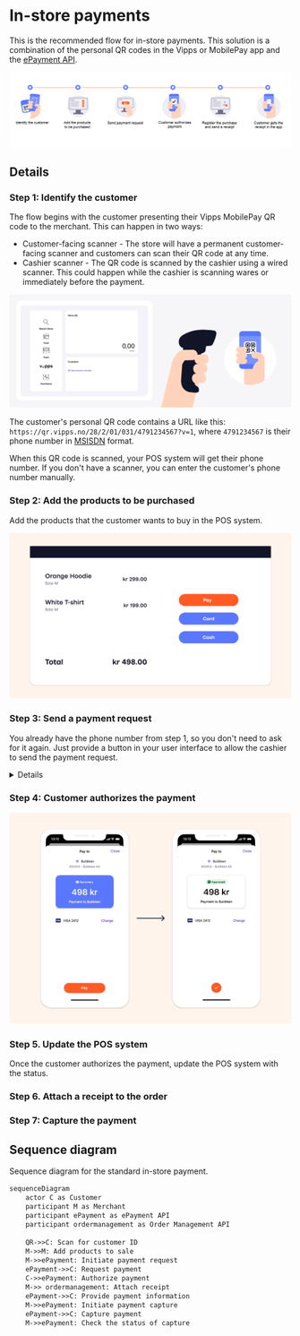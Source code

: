 <!-- START_METADATA
---
title: Vipps MobilePay in-store payments
sidebar_label: In-store payments
sidebar_position: 20
description: Using Vipps MobilePay in a physical setting
hide_table_of_contents: false
pagination_next: null
pagination_prev: null
---

import AUTHORIZEPAYMENT from '../_common/_customer_authorizes_epayment.md'
import ATTACHRECEIPT from '../_common/_attach_receipt.md'
import FULLCAPTURE from '../_common/_full_capture.md'
END_METADATA -->

# In-store payments

This is the recommended flow for in-store payments.
This solution is a combination of the personal QR codes in the Vipps or MobilePay app
and the
[ePayment API](https://developer.vippsmobilepay.com/docs/APIs/epayment-api).

![Loyalty Flow](./images/POS_simple_flow.png)

## Details

### Step 1: Identify the customer

The flow begins with the customer presenting their Vipps MobilePay QR code to the merchant. This can happen in two ways:

* Customer-facing scanner - The store will have a permanent customer-facing scanner and customers can scan their QR code at any time.
* Cashier scanner - The QR code is scanned by the cashier using a wired scanner. This could happen while the cashier is scanning wares or immediately before the payment.

![Loyalty Flow](images/POS_step_1.png)

The customer's personal QR code contains a URL like this:
`https://qr.vipps.no/28/2/01/031/4791234567?v=1`, where `4791234567` is their phone number in
[MSISDN](https://en.wikipedia.org/wiki/MSISDN) format.

When this QR code is scanned, your POS system will get their phone number.
If you don't have a scanner, you can enter the customer's phone number manually.

### Step 2: Add the products to be purchased

Add the products that the customer wants to buy in the POS system.

![The POS system](images/vipps-in-store-step1.png)

### Step 3: Send a payment request

You already have the phone number from step 1, so you don't need to ask for it again.
Just provide a button in your user interface to allow the cashier to send the payment request.

<details>
<summary>Details</summary>
<div>

Your system can send the payment request by using the
[`createPayment`](https://developer.vippsmobilepay.com/api/epayment#tag/CreatePayments/operation/createPayment)
endpoint.

Set `userFlow` to `PUSH_MESSAGE`. This will send a push directly to the customer who scanned the QR code,
and after the payment is completed, the POS will be updated with the status of the payment.

Here is an example HTTP POST:

[`POST:/epayment/v1/payments`](https://developer.vippsmobilepay.com/api/epayment#tag/CreatePayments/operation/createPayment)

With body:

```json
{
  "amount": {
    "value": 10000,
    "currency": "NOK"
  },
  "paymentMethod": {
    "type": "WALLET"
  },
  "customer": {
    "phoneNumber": 4796574209
  },
  "reference": 2486791679658155992,
  "userFlow": "PUSH_MESSAGE",
  "returnUrl": "http://example.com/redirect?reference=2486791679658155992",
  "paymentDescription": "Payment to Butikken"
}
```

</div>
</details>

### Step 4: Customer authorizes the payment

<AUTHORIZEPAYMENT />

![Confirm payment](images/vipps-in-store-step3-2.png)


### Step 5. Update the POS system

Once the customer authorizes the payment, update the POS system with the status.

### Step 6. Attach a receipt to the order

<ATTACHRECEIPT />

### Step 7: Capture the payment

<FULLCAPTURE />

## Sequence diagram

Sequence diagram for the standard in-store payment.

``` mermaid
sequenceDiagram
    actor C as Customer
    participant M as Merchant
    participant ePayment as ePayment API
    participant ordermanagement as Order Management API
    
    QR->>C: Scan for customer ID
    M->>M: Add products to sale
    M->>ePayment: Initiate payment request
    ePayment->>C: Request payment
    C->>ePayment: Authorize payment
    M->> ordermanagement: Attach receipt
    ePayment->>C: Provide payment information
    M->>ePayment: Initiate payment capture
    ePayment->>C: Capture payment
    M->>ePayment: Check the status of capture
```
